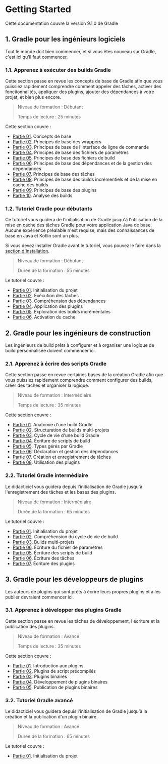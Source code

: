 # Getting Started

Cette documentation couvre la version 9.1.0 de Gradle

## 1. Gradle pour les ingénieurs logiciels

Tout le monde doit bien commencer, et si vous êtes nouveau sur Gradle, 
c'est ici qu'il faut commencer.

### 1.1. Apprenez à exécuter des builds Gradle

Cette section passe en revue les concepts de base de Gradle afin que vous puissiez 
rapidement comprendre comment appeler des tâches, activer des fonctionnalités, 
appliquer des plugins, ajouter des dépendances à votre projet, et bien plus encore.

> Niveau de formation : Débutant
>
> Temps de lecture : 25 minutes

Cette section couvre :

* [Partie 01](./01_01_part_01.md). Concepts de base
* [Partie 02](./01_01_part_02.md). Principes de base des wrappers
* [Partie 03](./01_01_part_03.md). Principes de base de l'interface de ligne de commande
* [Partie 04](./01_01_part_04.md). Principes de base des fichiers de paramètres 
* [Partie 05](./01_01_part_05.md). Principes de base des fichiers de build 
* [Partie 06](./01_01_part_06.md). Principes de base des dépendances et de la gestion des dépendances 
* [Partie 07](./01_01_part_07.md). Principes de base des tâches 
* [Partie 08](./01_01_part_08.md). Principes de base des builds incrémentiels et de la mise en cache des builds 
* [Partie 09](./01_01_part_09.md). Principes de base des plugins 
* [Partie 10](./01_01_part_10.md). Analyse des builds

### 1.2. Tutoriel Gradle pour débutants

Ce tutoriel vous guidera de l'initialisation de Gradle jusqu'à l'utilisation de la 
mise en cache des tâches Gradle pour votre application Java de base. Aucune expérience 
préalable n'est requise, mais des connaissances de base en Java et Kotlin sont un plus.

Si vous devez installer Gradle avant le tutoriel, vous pouvez le faire dans la 
[section d'installation]().

> Niveau de formation : Débutant
>
> Durée de la formation : 55 minutes

Le tutoriel couvre :

* [Partie 01](./01_02_part_01.md). Initialisation du projet
* [Partie 02](./01_02_part_02.md). Exécution des tâches
* [Partie 03](./01_02_part_03.md). Compréhension des dépendances
* [Partie 04](./01_02_part_04.md). Application des plugins
* [Partie 05](./01_02_part_05.md). Exploration des builds incrémentales
* [Partie 06](./01_02_part_06.md). Activation du cache

## 2. Gradle pour les ingénieurs de construction

Les ingénieurs de build prêts à configurer et à organiser une logique de 
build personnalisée doivent commencer ici.

### 2.1. Apprenez à écrire des scripts Gradle

Cette section passe en revue certaines bases de la création Gradle afin 
que vous puissiez rapidement comprendre comment configurer des builds, 
créer des tâches et organiser la logique.

> Niveau de formation : Intermédiaire
> 
> Temps de lecture : 35 minutes

Cette section couvre :

* [Partie 01](./02_01_part_01.md). Anatomie d'une build Gradle
* [Partie 02](./02_01_part_02.md). Structuration de builds multi-projets
* [Partie 03](./02_01_part_03.md). Cycle de vie d'une build Gradle
* [Partie 04](./02_01_part_04.md). Écriture de scripts de build
* [Partie 05](./02_01_part_05.md). Types gérés par Gradle
* [Partie 06](./02_01_part_06.md). Déclaration et gestion des dépendances
* [Partie 07](./02_01_part_07.md). Création et enregistrement de tâches
* [Partie 08](./02_01_part_08.md). Utilisation des plugins

### 2.2. Tutoriel Gradle intermédiaire
Le didacticiel vous guidera depuis l'initialisation de Gradle jusqu'à l'enregistrement des tâches et les bases des plugins.

> Niveau de formation : Intermédiaire
> 
> Durée de la formation : 65 minutes

Le tutoriel couvre :

* [Partie 01](./02_02_part_01.md). Initialisation du projet
* [Partie 02](./02_02_part_02.md). Compréhension du cycle de vie de build
* [Partie 03](./02_02_part_03.md). Builds multi-projets
* [Partie 06](./02_02_part_04.md). Écriture du fichier de paramètres
* [Partie 05](./02_02_part_05.md). Écriture des scripts de build
* [Partie 06](./02_02_part_06.md). Écriture des tâches
* [Partie 07](./02_02_part_07.md). Écriture des plugins

## 3. Gradle pour les développeurs de plugins

Les auteurs de plugins qui sont prêts à écrire leurs propres plugins et à les publier devraient commencer ici.

### 3.1. Apprenez à développer des plugins Gradle

Cette section passe en revue les tâches de développement, l'écriture et la publication des plugins.

> Niveau de formation : Avancé
> 
> Temps de lecture : 35 minutes

Cette section couvre :

* [Partie 01](./03_01_part_01.md). Introduction aux plugins
* [Partie 02](./03_01_part_02.md). Plugins de script précompilés
* [Partie 03](./03_01_part_03.md). Plugins binaires
* [Partie 04](./03_01_part_04.md). Développement de plugins binaires
* [Partie 05](./03_01_part_05.md). Publication de plugins binaires

### 3.2. Tutoriel Gradle avancé

Le didacticiel vous guidera depuis l'initialisation de Gradle jusqu'à la création et la publication d'un plugin binaire.

> Niveau de formation : Avancé
> 
> Durée de la formation : 65 minutes

Le tutoriel couvre :

* [Partie 01](./03_02_part_01.md). Initialisation du projet